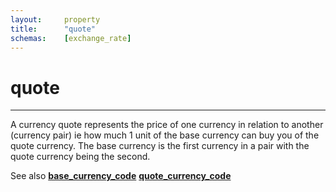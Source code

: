 ```yaml
---
layout:		property
title:		"quote"
schemas:	[exchange_rate]
---
```


# quote

---

A currency quote represents the price of one currency in relation to another (currency pair) ie how much 1 unit of the base currency can buy you of the quote currency. The base currency is the first currency in a pair with the quote currency being the second.

See also [**base_currency_code**](https://github.com/SuadeLabs/fire/blob/master/documentation/base_currency_code.md) [**quote_currency_code**](https://github.com/SuadeLabs/fire/blob/master/documentation/quote_currency_code.md)

